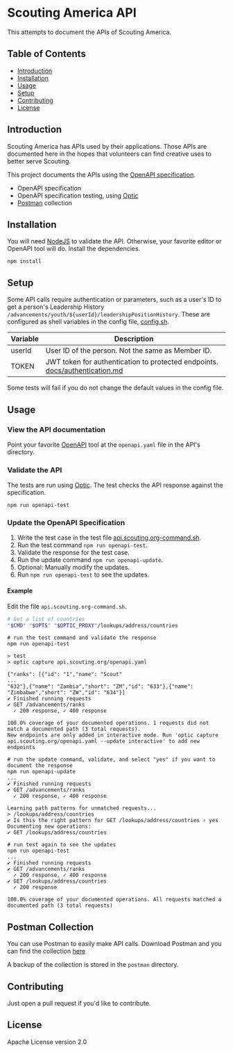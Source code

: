 # Scouting America API

This attempts to document the APIs of Scouting America.

## Table of Contents

- [Introduction](#introduction)
- [Installation](#installation)
- [Usage](#usage)
- [Setup](#setup)
- [Contributing](#contributing)
- [License](#license)

## Introduction

Scouting America has APIs used by their applications. Those APIs are documented here in the hopes that
volunteers can find creative uses to better serve Scouting.

This project documents the APIs using the [OpenAPI specification](https://spec.openapis.org/oas/latest.html).

- OpenAPI specification
- OpenAPI specification testing, using [Optic](https://www.useoptic.com)
- [Postman](http://postman.com) collection

## Installation

You will need [NodeJS](https://nodejs.org/) to validate the API. Otherwise, your favorite editor or OpenAPI tool will
do. Install the dependencies.

```shell
npm install
```

## Setup

Some API calls require authentication or parameters, such as a user's ID to get a person's Leadership History
`/advancements/youth/${userId}/leadershipPositionHistory`. These are configured as shell variables in the config file,
[config.sh](config.sh).

| Variable | Description |
|----------|-------------|
| userId | User ID of the person. Not the same as Member ID. |
| TOKEN | JWT token for authentication to protected endpoints. [docs/authentication.md](docs/authentication.md) |

Some tests will fail if you do not change the default values in the config file.

## Usage

### View the API documentation

Point your favorite [OpenAPI](https://www.openapis.org) tool at the `openapi.yaml` file in the API's directory.

### Validate the API

The tests are run using [Optic](https://www.useoptic.com). The test checks the API response against the specification.

```shell
npm run openapi-test
```

### Update the OpenAPI Specification

1. Write the test case in the test file [api.scouting.org-command.sh](api.scouting.org-command.sh).
1. Run the test command `npm run openapi-test`.
1. Validate the response for the test case.
1. Run the update command `npm run openapi-update`.
1. Optional: Manually modify the updates.
1. Run `npm run openapi-test` to see the updates.

#### Example

Edit the file `api.scouting.org-command.sh`.

```bash
# Get a list of countries
"$CMD" "$OPTS" "$OPTIC_PROXY"/lookups/address/countries
```

```shell
# run the test command and validate the response
npm run openapi-test

> test
> optic capture api.scouting.org/openapi.yaml

{"ranks": [{"id": "1","name": "Scout"
...
"632"},{"name": "Zambia","short": "ZM","id": "633"},{"name": "Zimbabwe","short": "ZW","id": "634"}]
✔ Finished running requests
✔ GET /advancements/ranks
  ✓ 200 response, ✓ 400 response

100.0% coverage of your documented operations. 1 requests did not match a documented path (3 total requests).
New endpoints are only added in interactive mode. Run 'optic capture api.scouting.org/openapi.yaml --update interactive' to add new endpoints
```

```shell
# run the update command, validate, and select "yes" if you want to document the response
npm run openapi-update
...
✔ Finished running requests
✔ GET /advancements/ranks
  ✓ 200 response, ✓ 400 response

Learning path patterns for unmatched requests...
> /lookups/address/countries
✔ Is this the right pattern for GET /lookups/address/countries › yes
Documenting new operations:
✔ GET /lookups/address/countries
```

```shell
# run test again to see the updates
npm run openapi-test
...
✔ Finished running requests
✔ GET /advancements/ranks
  ✓ 200 response, ✓ 400 response
✔ GET /lookups/address/countries
  ✓ 200 response

100.0% coverage of your documented operations. All requests matched a documented path (3 total requests)
```

## Postman Collection

You can use Postman to easily make API calls. Download Postman and you can find the collection [here](https://app.getpostman.com/run-collection/1018039-7ec2af3f-c36a-489c-9e6a-9dc3be66a508?action=collection%2Ffork&source=rip_markdown&collection-url=entityId%3D1018039-7ec2af3f-c36a-489c-9e6a-9dc3be66a508%26entityType%3Dcollection%26workspaceId%3De4113f38-1f4e-4639-b1ac-96d14dd279f3)

A backup of the collection is stored in the `postman` directory.

## Contributing

Just open a pull request if you'd like to contribute.

## License

Apache License version 2.0
